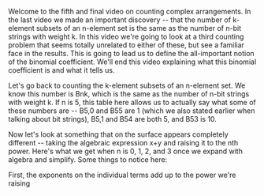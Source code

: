 Welcome to the fifth and final video on counting complex arrangements. In the last video we made an important discovery -- that the number of k-element subsets of an n-element set is the same as the number of n-bit strings with weight k. In this video we're going to look at a third counting problem that seems totally unrelated to either of these, but see a familiar face in the results. This is going to lead us to define the all-important notion of the binomial coefficient. We'll end this video explaining what this binomial coefficient is and what it tells us. 

Let's go back to counting the k-element subsets of an n-element set. We know this number is Bnk, which is the same as the number of n-bit strings with weight k. If n is 5, this table here allows us to actually say what some of these numbers are -- B5,0 and B55 are 1 (which we also stated earlier when talking about bit strings), B5,1 and B54 are both 5, and B53 is 10. 

Now let's look at something that on the surface appears completely different -- taking the algebraic expression x+y and raising it to the nth power. Here's what we get when n is 0, 1, 2, and 3 once we expand with algebra and simplify. Some things to notice here: 

First, the exponents on the individual terms add up to the power we're raising 
<!--stackedit_data:
eyJoaXN0b3J5IjpbMTcwNjE2OTIyOCwtODM1MzUzOTkwXX0=
-->